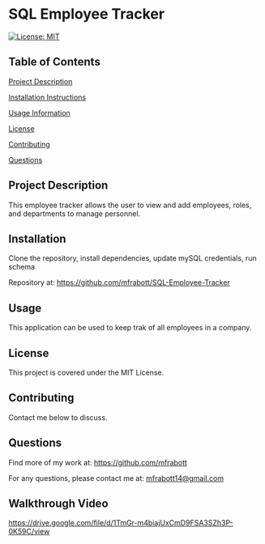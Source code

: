 # SQL Employee Tracker

[![License: MIT](https://img.shields.io/badge/License-MIT-yellow.svg)](https://opensource.org/licenses/MIT)

## Table of Contents

[Project Description](#Project-Description)

[Installation Instructions](#Installation)

[Usage Information](#Usage)

[License](#License)

[Contributing](#Contributing)

[Questions](#Questions)

## Project Description

This employee tracker allows the user to view and add employees, roles, and departments to manage personnel.

## Installation

Clone the repository, install dependencies, update mySQL credentials, run schema

Repository at: https://github.com/mfrabott/SQL-Employee-Tracker

## Usage

This application can be used to keep trak of all employees in a company.

## License

This project is covered under the MIT License.

## Contributing

Contact me below to discuss.

## Questions

Find more of my work at: https://github.com/mfrabott

For any questions, please contact me at: mfrabott14@gmail.com

## Walkthrough Video

https://drive.google.com/file/d/1TmGr-m4biajUxCmD9FSA3SZh3P-0K59C/view

